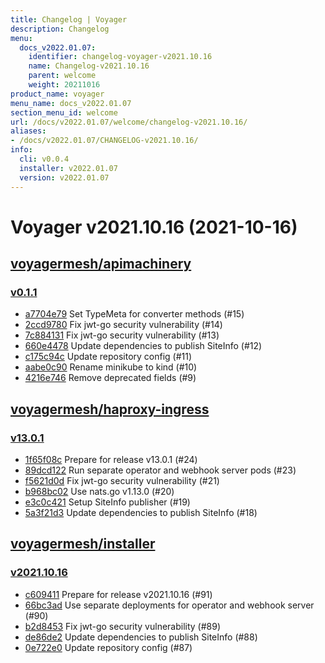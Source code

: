 ```yaml
---
title: Changelog | Voyager
description: Changelog
menu:
  docs_v2022.01.07:
    identifier: changelog-voyager-v2021.10.16
    name: Changelog-v2021.10.16
    parent: welcome
    weight: 20211016
product_name: voyager
menu_name: docs_v2022.01.07
section_menu_id: welcome
url: /docs/v2022.01.07/welcome/changelog-v2021.10.16/
aliases:
- /docs/v2022.01.07/CHANGELOG-v2021.10.16/
info:
  cli: v0.0.4
  installer: v2022.01.07
  version: v2022.01.07
---
```


# Voyager v2021.10.16 (2021-10-16)


## [voyagermesh/apimachinery](https://github.com/voyagermesh/apimachinery)

### [v0.1.1](https://github.com/voyagermesh/apimachinery/releases/tag/v0.1.1)

- [a7704e79](https://github.com/voyagermesh/apimachinery/commit/a7704e79) Set TypeMeta for converter methods (#15)
- [2ccd9780](https://github.com/voyagermesh/apimachinery/commit/2ccd9780) Fix jwt-go security vulnerability (#14)
- [7c884131](https://github.com/voyagermesh/apimachinery/commit/7c884131) Fix jwt-go security vulnerability (#13)
- [660e4478](https://github.com/voyagermesh/apimachinery/commit/660e4478) Update dependencies to publish SiteInfo (#12)
- [c175c94c](https://github.com/voyagermesh/apimachinery/commit/c175c94c) Update repository config (#11)
- [aabe0c90](https://github.com/voyagermesh/apimachinery/commit/aabe0c90) Rename minikube to kind (#10)
- [4216e746](https://github.com/voyagermesh/apimachinery/commit/4216e746) Remove deprecated fields (#9)



## [voyagermesh/haproxy-ingress](https://github.com/voyagermesh/haproxy-ingress)

### [v13.0.1](https://github.com/voyagermesh/haproxy-ingress/releases/tag/v13.0.1)

- [1f65f08c](https://github.com/voyagermesh/haproxy-ingress/commit/1f65f08c) Prepare for release v13.0.1 (#24)
- [89dcd122](https://github.com/voyagermesh/haproxy-ingress/commit/89dcd122) Run separate operator and webhook server pods (#23)
- [f5621d0d](https://github.com/voyagermesh/haproxy-ingress/commit/f5621d0d) Fix jwt-go security vulnerability (#21)
- [b968bc02](https://github.com/voyagermesh/haproxy-ingress/commit/b968bc02) Use nats.go v1.13.0 (#20)
- [e3c0c421](https://github.com/voyagermesh/haproxy-ingress/commit/e3c0c421) Setup SiteInfo publisher (#19)
- [5a3f21d3](https://github.com/voyagermesh/haproxy-ingress/commit/5a3f21d3) Update dependencies to publish SiteInfo (#18)



## [voyagermesh/installer](https://github.com/voyagermesh/installer)

### [v2021.10.16](https://github.com/voyagermesh/installer/releases/tag/v2021.10.16)

- [c609411](https://github.com/voyagermesh/installer/commit/c609411) Prepare for release v2021.10.16 (#91)
- [66bc3ad](https://github.com/voyagermesh/installer/commit/66bc3ad) Use separate deployments for operator and webhook server (#90)
- [b2d8453](https://github.com/voyagermesh/installer/commit/b2d8453) Fix jwt-go security vulnerability (#89)
- [de86de2](https://github.com/voyagermesh/installer/commit/de86de2) Update dependencies to publish SiteInfo (#88)
- [0e722e0](https://github.com/voyagermesh/installer/commit/0e722e0) Update repository config (#87)




